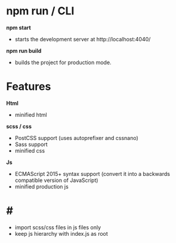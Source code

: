 <h1>npm run / CLI</h1>
<p>
    <b>npm start</b>
    <ul>
        <li>starts the development server at http://localhost:4040/</li>
    </ul>
</p>
<p>
    <b>npm run build</b>
    <ul>
        <li>builds the project for production mode.</li>
    </ul>
</p>

<h1>Features</h1>
<p>
    <b>Html</b>
    <ul>
        <li>minified html</li>
    </ul>
</p>
<p>
    <b>scss / css</b>
    <ul>
        <li>PostCSS support (uses autoprefixer and cssnano)</li>
        <li>Sass support</li>
        <li>minified css</li>
    </ul>
</p>
<p>
    <b>Js</b>
    <ul>
        <li>ECMAScript 2015+ syntax support (convert it into a backwards compatible version of JavaScript)</li>
        <li>minified production js</li>
    </ul>
</p>
<h1>#</h1>
<p>
    <ul>
        <li>import scss/css files in js files only</li>
        <li>keep js hierarchy with index.js as root</li>
    </ul>
</p>